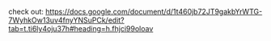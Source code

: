 check out: https://docs.google.com/document/d/1t460jb72JT9gakbYrWTG-7WyhkOw13uv4fnyYNSuPCk/edit?tab=t.ti6ly4oju37h#heading=h.fhjci99oloav
